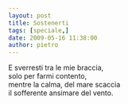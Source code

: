 ```yaml
---
layout: post
title: Sostenerti
tags: [speciale,]
date: 2009-05-16 11:38:00
author: pietro
---
```

E sverresti tra le mie braccia,<br/>solo per farmi contento,<br/>mentre la calma, del mare scaccia<br/>il sofferente ansimare del vento.
